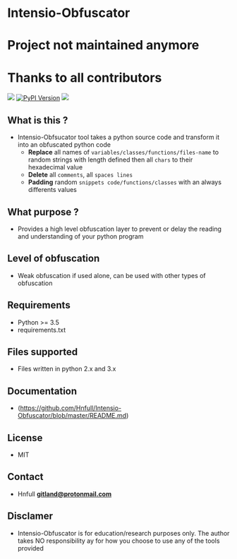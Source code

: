 # Intensio-Obfuscator

# Project not maintained anymore
# Thanks to all contributors

![](https://img.shields.io/badge/Python->=3.5-green.svg)
[![PyPI Version](https://img.shields.io/pypi/v/intensio-obfuscator.svg)](https://pypi.python.org/pypi/intensio-obfuscator/)
![](https://img.shields.io/badge/Licence-MIT-red.svg)

## What is this ?
- Intensio-Obfsucator tool takes a python source code and transform it into an obfuscated python code
  - **Replace** all names of `variables/classes/functions/files-name` to random strings with length defined then all `chars` to their hexadecimal value
  - **Delete** all `comments`, all `spaces lines`
  - **Padding** random `snippets code/functions/classes` with an always differents values
  
## What purpose ?
- Provides a high level obfuscation layer to prevent or delay the reading and understanding of your python program

## Level of obfuscation
- Weak obfuscation if used alone, can be used with other types of obfuscation

## Requirements
- Python >= 3.5
- requirements.txt

## Files supported
- Files written in python 2.x and 3.x 

## Documentation
- (https://github.com/Hnfull/Intensio-Obfuscator/blob/master/README.md)

## License
- MIT

## Contact
- Hnfull **gitland@protonmail.com**

## Disclamer
- Intensio-Obfuscator is for education/research purposes only. The author takes NO responsibility ay for how you choose to use any of the tools provided
